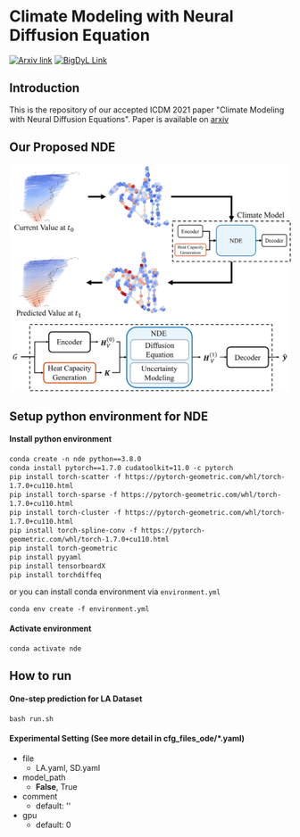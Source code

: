 # Climate Modeling with Neural Diffusion Equation
[![Arxiv link](https://img.shields.io/static/v1?label=arXiv&message=NDE&color=red&logo=arxiv)](https://arxiv.org/abs/2111.06011)  [![BigDyL Link](https://img.shields.io/static/v1?label=&message=BigDyL&color=blue)](https://sites.google.com/view/npark/home?authuser=0)

## Introduction
This is the repository of our accepted ICDM 2021 paper "Climate Modeling with Neural Diffusion Equations". Paper is available on [arxiv](https://arxiv.org/abs/2111.06011)

## Our Proposed NDE
<img src="img/fig.png">
<img src="img/NDE.png">

## Setup python environment for NDE

#### Install python environment
```{bash}
conda create -n nde python==3.8.0
conda install pytorch==1.7.0 cudatoolkit=11.0 -c pytorch
pip install torch-scatter -f https://pytorch-geometric.com/whl/torch-1.7.0+cu110.html
pip install torch-sparse -f https://pytorch-geometric.com/whl/torch-1.7.0+cu110.html
pip install torch-cluster -f https://pytorch-geometric.com/whl/torch-1.7.0+cu110.html
pip install torch-spline-conv -f https://pytorch-geometric.com/whl/torch-1.7.0+cu110.html
pip install torch-geometric
pip install pyyaml
pip install tensorboardX
pip install torchdiffeq
```

or you can install conda environment via `environment.yml`
```{bash}
conda env create -f environment.yml
```

#### Activate environment
```{bash}
conda activate nde
```

## How to run

#### One-step prediction for LA Dataset
```{bash}
bash run.sh
```

#### Experimental Setting (See more detail in cfg_files_ode/*.yaml)
- file
    - LA.yaml, SD.yaml
- model_path
    - **False**, True
- comment
    - default: ''
- gpu
    - default: 0
